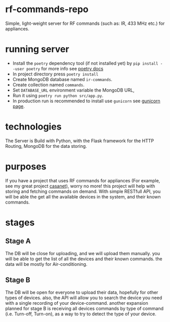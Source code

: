 # rf-commands-repo
Simple, light-weight server for RF commands (such as: IR, 433 MHz etc.) for appliances.

# running server

* Install the `poetry` dependency tool (if not installed yet) by `pip install --user poetry` for more info see [poetry docs](https://python-poetry.org/docs/)
* In project directory press `poetry install`
* Create MongoDB  database named `ir-commands`.
* Create collection named `commands`.
* Set `DATABASE_URL` environment variable the MongoDB URL,
* Run it using `poetry run python src/app.py`.
* In production run is recommended to install use `gunicorn` see [gunicorn page](https://pypi.org/project/gunicorn/).

# technologies
The Server is Build with Python, with the Flask framework for the HTTP Routing, MongoDB for the data storing.

# purposes
If you have a project that uses RF commands for appliances (For example, see my great project [casanet](https://github.com/casanet/casanet-server)), worry no more! this project will help with storing and fetching commands on demand.
With simple RESTfull API, you will be able the get all the available devices in the system, and their known commands.

# stages
## Stage A
The DB will be close for uploading, and we will upload them manually.
you will be able to get the list of all the devices and their known commands. the data will be mostly for Air-conditioning. 
## Stage B
The DB will be open for everyone to upload their data, hopefully for other types of devices. also, the API will allow you to search the device you need with a single recording of your device-command.
another expansion planned for stage B is receiving all devices commands by type of command (i.e. Turn-off, Turn-on), as a way to try to detect the type of your device.
